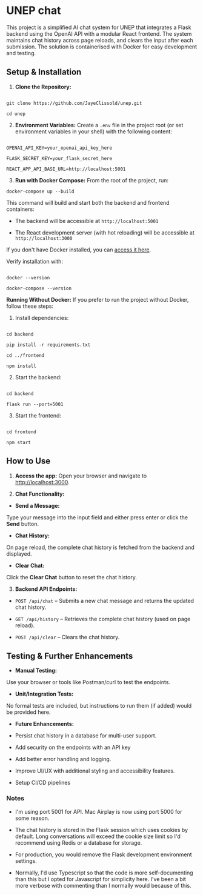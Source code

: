 # UNEP chat

This project is a simplified AI chat system for UNEP that integrates a Flask backend using the OpenAI API with a modular React frontend. The system maintains chat history across page reloads, and clears the input after each submission. The solution is containerised with Docker for easy development and testing.

## Setup & Installation

1.  **Clone the Repository:**

```

git clone https://github.com/JayeClissold/unep.git

cd unep

```

2.  **Environment Variables:** Create a `.env` file in the project root (or set environment variables in your shell) with the following content:

```

OPENAI_API_KEY=your_openai_api_key_here

FLASK_SECRET_KEY=your_flask_secret_here

REACT_APP_API_BASE_URL=http://localhost:5001

```

3.  **Run with Docker Compose:** From the root of the project, run:

`docker-compose up --build`

This command will build and start both the backend and frontend containers:

- The backend will be accessible at `http://localhost:5001`

- The React development server (with hot reloading) will be accessible at `http://localhost:3000`

If you don't have Docker installed, you can [access it here](https://docs.docker.com/get-started/get-docker/).

Verify installation with:

```

docker --version

docker-compose --version

```

**Running Without Docker:** If you prefer to run the project without Docker, follow these steps:

1. Install dependencies:

```

cd backend

pip install -r requirements.txt

cd ../frontend

npm install

```

2. Start the backend:

```

cd backend

flask run --port=5001

```

3. Start the frontend:

```

cd frontend

npm start

```

## How to Use

1.  **Access the app:** Open your browser and navigate to [http://localhost:3000](http://localhost:3000).

2.  **Chat Functionality:**

- **Send a Message:**

Type your message into the input field and either press enter or click the **Send** button.

- **Chat History:**

On page reload, the complete chat history is fetched from the backend and displayed.

- **Clear Chat:**

Click the **Clear Chat** button to reset the chat history.

3.  **Backend API Endpoints:**

- `POST /api/chat` – Submits a new chat message and returns the updated chat history.

- `GET /api/history` – Retrieves the complete chat history (used on page reload).

- `POST /api/clear` – Clears the chat history.

## Testing & Further Enhancements

- **Manual Testing:**

Use your browser or tools like Postman/curl to test the endpoints.

- **Unit/Integration Tests:**

No formal tests are included, but instructions to run them (if added) would be provided here.

- **Future Enhancements:**

- Persist chat history in a database for multi-user support.

- Add security on the endpoints with an API key

- Add better error handling and logging.

- Improve UI/UX with additional styling and accessibility features.

- Setup CI/CD pipelines

### Notes

- I'm using port 5001 for API. Mac Airplay is now using port 5000 for some reason.

- The chat history is stored in the Flask session which uses cookies by default. Long conversations will exceed the cookie size limit so I'd recommend using Redis or a database for storage.

- For production, you would remove the Flask development environment settings.

- Normally, I'd use Typescript so that the code is more self-documenting than this but I opted for Javascript for simplicity here. I've been a bit more verbose with commenting than I normally would because of this.
